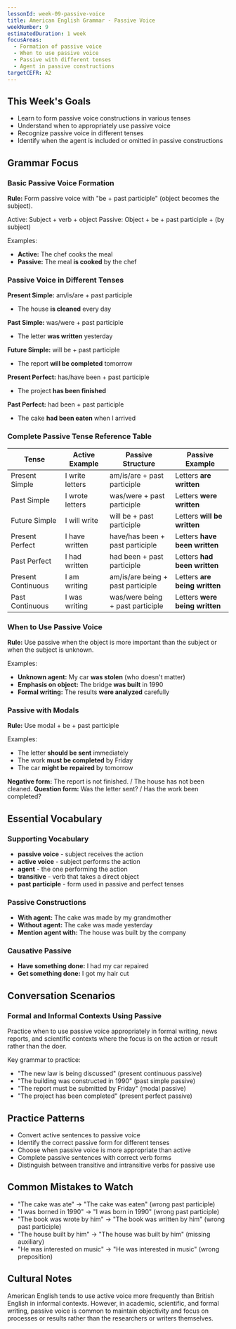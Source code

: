 ```yaml
---
lessonId: week-09-passive-voice
title: American English Grammar - Passive Voice
weekNumber: 9
estimatedDuration: 1 week
focusAreas:
  - Formation of passive voice
  - When to use passive voice
  - Passive with different tenses
  - Agent in passive constructions
targetCEFR: A2
---
```


## This Week's Goals

- Learn to form passive voice constructions in various tenses
- Understand when to appropriately use passive voice
- Recognize passive voice in different tenses
- Identify when the agent is included or omitted in passive constructions

## Grammar Focus

### Basic Passive Voice Formation

**Rule:** Form passive voice with "be + past participle" (object becomes the subject).

Active: Subject + verb + object
Passive: Object + be + past participle + (by subject)

Examples:
- **Active:** The chef cooks the meal
- **Passive:** The meal **is cooked** by the chef

### Passive Voice in Different Tenses

**Present Simple:** am/is/are + past participle
- The house **is cleaned** every day

**Past Simple:** was/were + past participle
- The letter **was written** yesterday

**Future Simple:** will be + past participle
- The report **will be completed** tomorrow

**Present Perfect:** has/have been + past participle
- The project **has been finished**

**Past Perfect:** had been + past participle
- The cake **had been eaten** when I arrived

### Complete Passive Tense Reference Table

| Tense | Active Example | Passive Structure | Passive Example |
|-------|----------------|-------------------|-----------------|
| Present Simple | I write letters | am/is/are + past participle | Letters **are written** |
| Past Simple | I wrote letters | was/were + past participle | Letters **were written** |
| Future Simple | I will write | will be + past participle | Letters **will be written** |
| Present Perfect | I have written | have/has been + past participle | Letters **have been written** |
| Past Perfect | I had written | had been + past participle | Letters **had been written** |
| Present Continuous | I am writing | am/is/are being + past participle | Letters **are being written** |
| Past Continuous | I was writing | was/were being + past participle | Letters **were being written** |

### When to Use Passive Voice

**Rule:** Use passive when the object is more important than the subject or when the subject is unknown.

Examples:
- **Unknown agent:** My car **was stolen** (who doesn't matter)
- **Emphasis on object:** The bridge **was built** in 1990
- **Formal writing:** The results **were analyzed** carefully

### Passive with Modals

**Rule:** Use modal + be + past participle

Examples:
- The letter **should be sent** immediately
- The work **must be completed** by Friday
- The car **might be repaired** by tomorrow

**Negative form:** The report is not finished. / The house has not been cleaned.
**Question form:** Was the letter sent? / Has the work been completed?

## Essential Vocabulary

### Supporting Vocabulary
- **passive voice** - subject receives the action
- **active voice** - subject performs the action
- **agent** - the one performing the action
- **transitive** - verb that takes a direct object
- **past participle** - form used in passive and perfect tenses

### Passive Constructions
- **With agent:** The cake was made by my grandmother
- **Without agent:** The cake was made yesterday
- **Mention agent with:** The house was built by the company

### Causative Passive
- **Have something done:** I had my car repaired
- **Get something done:** I got my hair cut

## Conversation Scenarios

### Formal and Informal Contexts Using Passive

Practice when to use passive voice appropriately in formal writing, news reports, and scientific contexts where the focus is on the action or result rather than the doer.

Key grammar to practice:
- "The new law is being discussed" (present continuous passive)
- "The building was constructed in 1990" (past simple passive)
- "The report must be submitted by Friday" (modal passive)
- "The project has been completed" (present perfect passive)

## Practice Patterns

- Convert active sentences to passive voice
- Identify the correct passive form for different tenses
- Choose when passive voice is more appropriate than active
- Complete passive sentences with correct verb forms
- Distinguish between transitive and intransitive verbs for passive use

## Common Mistakes to Watch

- "The cake was ate" → "The cake was eaten" (wrong past participle)
- "I was borned in 1990" → "I was born in 1990" (wrong past participle)
- "The book was wrote by him" → "The book was written by him" (wrong past participle)
- "The house built by him" → "The house was built by him" (missing auxiliary)
- "He was interested on music" → "He was interested in music" (wrong preposition)

## Cultural Notes

American English tends to use active voice more frequently than British English in informal contexts. However, in academic, scientific, and formal writing, passive voice is common to maintain objectivity and focus on processes or results rather than the researchers or writers themselves.